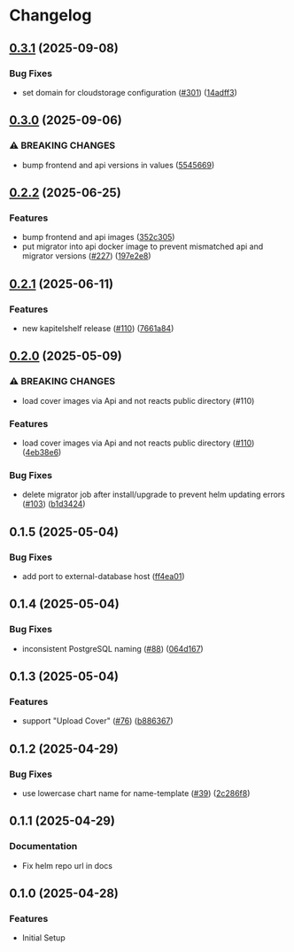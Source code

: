 # Changelog

## [0.3.1](https://github.com/ThomasMiller01/KapitelShelf/compare/helm@0.3.0...helm@0.3.1) (2025-09-08)

### Bug Fixes

* set domain for cloudstorage configuration ([#301](https://github.com/ThomasMiller01/KapitelShelf/issues/301)) ([14adff3](https://github.com/ThomasMiller01/KapitelShelf/commit/14adff34ef30fe32b6c3eaa6e54a01fc980bf579))

## [0.3.0](https://github.com/ThomasMiller01/KapitelShelf/compare/helm@0.2.2...helm@0.3.0) (2025-09-06)


### ⚠ BREAKING CHANGES

* bump frontend and api versions in values ([5545669](https://github.com/ThomasMiller01/KapitelShelf/commit/55456693013ae488a12288105cb925f6efc602c8))

## [0.2.2](https://github.com/ThomasMiller01/KapitelShelf/compare/helm@0.2.1...helm@0.2.2) (2025-06-25)


### Features

* bump frontend and api images ([352c305](https://github.com/ThomasMiller01/KapitelShelf/commit/352c305de4266adb75ba96530eebe5caf980ff04))
* put migrator into api docker image to prevent mismatched api and migrator versions ([#227](https://github.com/ThomasMiller01/KapitelShelf/issues/227)) ([197e2e8](https://github.com/ThomasMiller01/KapitelShelf/commit/197e2e891dfc4cfd9be8965316715818479ff307))

## [0.2.1](https://github.com/ThomasMiller01/KapitelShelf/compare/helm@0.2.0...helm@0.2.1) (2025-06-11)

### Features

* new kapitelshelf release ([#110](https://github.com/ThomasMiller01/KapitelShelf/issues/110)) ([7661a84](https://github.com/ThomasMiller01/KapitelShelf/commit/7661a847d2b5c512dac4ed39270b7b13ec48c5e4))

## [0.2.0](https://github.com/ThomasMiller01/KapitelShelf/compare/helm@0.1.5...helm@0.2.0) (2025-05-09)


### ⚠ BREAKING CHANGES

* load cover images via Api and not reacts public directory (#110)

### Features

* load cover images via Api and not reacts public directory ([#110](https://github.com/ThomasMiller01/KapitelShelf/issues/110)) ([4eb38e6](https://github.com/ThomasMiller01/KapitelShelf/commit/4eb38e634f0a88a9ff41c8ad7b83c8aee0cf13ea))


### Bug Fixes

* delete migrator job after install/upgrade to prevent helm updating errors ([#103](https://github.com/ThomasMiller01/KapitelShelf/issues/103)) ([b1d3424](https://github.com/ThomasMiller01/KapitelShelf/commit/b1d3424b31ec4e9e0f60768fd5361122dd15490d))

## 0.1.5 (2025-05-04)


### Bug Fixes

* add port to external-database host ([ff4ea01](https://github.com/ThomasMiller01/KapitelShelf/commit/ff4ea018c316b3c662ba323ad457c3e32ae292ba))

## 0.1.4 (2025-05-04)


### Bug Fixes

* inconsistent PostgreSQL naming ([#88](https://github.com/ThomasMiller01/KapitelShelf/issues/88)) ([064d167](https://github.com/ThomasMiller01/KapitelShelf/commit/064d167afbe959c4fc25b1d85562fe35d6436af8))

## 0.1.3 (2025-05-04)


### Features

* support "Upload Cover" ([#76](https://github.com/ThomasMiller01/KapitelShelf/issues/76)) ([b886367](https://github.com/ThomasMiller01/KapitelShelf/commit/b88636777bad94acb48877d7d2417ad2e28fe9f7))


## 0.1.2 (2025-04-29)


### Bug Fixes

* use lowercase chart name for name-template ([#39](https://github.com/ThomasMiller01/KapitelShelf/issues/39)) ([2c286f8](https://github.com/ThomasMiller01/KapitelShelf/commit/2c286f8555b95959ebecd3baeea521de9d379da7))

## 0.1.1 (2025-04-29)

### Documentation

* Fix helm repo url in docs

## 0.1.0 (2025-04-28)


### Features

* Initial Setup
